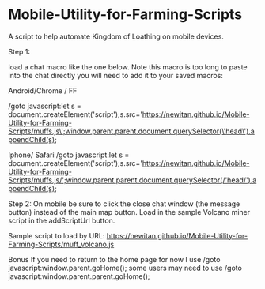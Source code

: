 # Mobile-Utility-for-Farming-Scripts
A script to help automate Kingdom of Loathing on mobile devices. 

Step 1:

load a chat macro like the one below. Note this macro is too long to paste into the chat directly you will need to add it to your saved macros:

Android/Chrome / FF

/goto javascript:let s = document.createElement(\'script\');s.src=\'https://newitan.github.io/Mobile-Utility-for-Farming-Scripts/muffs.js\';window.parent.parent.document.querySelector(\'head\').appendChild(s);


Iphone/ Safari
/goto javascript:let s = document.createElement(\'script\');s.src=\'https://newitan.github.io/Mobile-Utility-for-Farming-Scripts/muffs.js/';window.parent.parent.document.querySelector(/'head/').appendChild(s);


Step 2:
  On mobile be sure to click the close chat window (the message button) instead of the main map button. 
  Load in the sample Volcano miner script in the addScriptUrl button.
  
  Sample script to load by URL:
  https://newitan.github.io/Mobile-Utility-for-Farming-Scripts/muff_volcano.js



Bonus 
If you need to return to the home page for now I use /goto javascript:window.parent.goHome(); some users may need to use /goto javascript:window.parent.parent.goHome();


